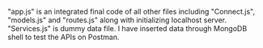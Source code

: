"app.js" is an integrated final code of all other files including "Connect.js", "models.js" and "routes.js" along with initializing localhost server.
"Services.js" is dummy data file. I have inserted data through MongoDB shell to test the APIs on Postman.
